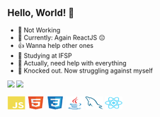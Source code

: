 ## Hello, World! 👋

- 💼 Not Working 
- 🌱 Currently: Again ReactJS 😔
- 👍 Wanna help other ones
- 📖 Studying at IFSP
- 🤔 Actually, need help with everything
- 🎪 Knocked out. Now struggling against myself

<div>
<img height="180em" src="https://github-readme-stats.vercel.app/api?username=wagnerchr&show_icons=true&layout=compact&theme=dracula"") /> 
<img height="180em" src="https://github-readme-stats.vercel.app/api/top-langs/?username=wagnerchr&layout=compact&theme=dracula" />
<div>
<br/>
<div>
  <img align="center" alt="JavaScript" height="30" width="40" src="https://raw.githubusercontent.com/devicons/devicon/master/icons/javascript/javascript-plain.svg">
  <img align="center" alt="HTML" height="30" width="40" src="https://raw.githubusercontent.com/devicons/devicon/master/icons/html5/html5-original.svg">
  <img align="center" alt="CSS" height="30" width="40" src="https://raw.githubusercontent.com/devicons/devicon/master/icons/css3/css3-original.svg">
  <img align="center" alt="Dor&Sofrimento" height="30" width="40" src="https://raw.githubusercontent.com/devicons/devicon/master/icons/java/java-original.svg">
  <img align="center" alt="Dor&Sofrimento" height="30" width="40" src="https://raw.githubusercontent.com/devicons/devicon/master/icons/mysql/mysql-original.svg">
   <img align="center" alt="Dor&Tormenta" height="30" width="40" src="https://raw.githubusercontent.com/devicons/devicon/master/icons/react/react-original.svg">
  
<div>
